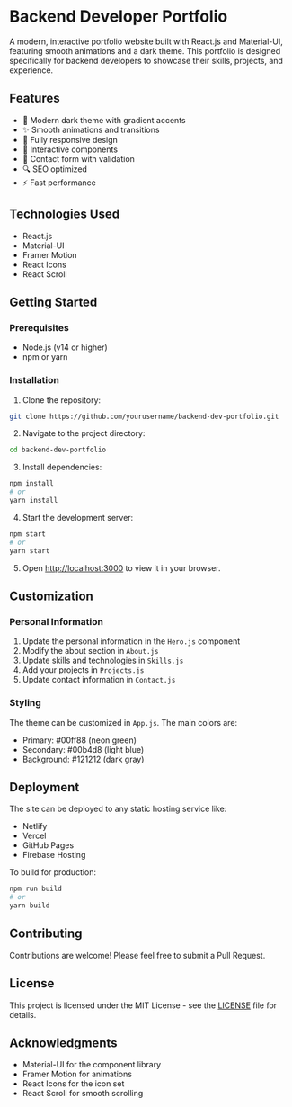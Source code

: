# Backend Developer Portfolio

A modern, interactive portfolio website built with React.js and Material-UI, featuring smooth animations and a dark theme. This portfolio is designed specifically for backend developers to showcase their skills, projects, and experience.

## Features

- 🎨 Modern dark theme with gradient accents
- ✨ Smooth animations and transitions
- 📱 Fully responsive design
- 🎯 Interactive components
- 📝 Contact form with validation
- 🔍 SEO optimized
- ⚡ Fast performance

## Technologies Used

- React.js
- Material-UI
- Framer Motion
- React Icons
- React Scroll

## Getting Started

### Prerequisites

- Node.js (v14 or higher)
- npm or yarn

### Installation

1. Clone the repository:
```bash
git clone https://github.com/yourusername/backend-dev-portfolio.git
```

2. Navigate to the project directory:
```bash
cd backend-dev-portfolio
```

3. Install dependencies:
```bash
npm install
# or
yarn install
```

4. Start the development server:
```bash
npm start
# or
yarn start
```

5. Open [http://localhost:3000](http://localhost:3000) to view it in your browser.

## Customization

### Personal Information

1. Update the personal information in the `Hero.js` component
2. Modify the about section in `About.js`
3. Update skills and technologies in `Skills.js`
4. Add your projects in `Projects.js`
5. Update contact information in `Contact.js`

### Styling

The theme can be customized in `App.js`. The main colors are:
- Primary: #00ff88 (neon green)
- Secondary: #00b4d8 (light blue)
- Background: #121212 (dark gray)

## Deployment

The site can be deployed to any static hosting service like:
- Netlify
- Vercel
- GitHub Pages
- Firebase Hosting

To build for production:
```bash
npm run build
# or
yarn build
```

## Contributing

Contributions are welcome! Please feel free to submit a Pull Request.

## License

This project is licensed under the MIT License - see the [LICENSE](LICENSE) file for details.

## Acknowledgments

- Material-UI for the component library
- Framer Motion for animations
- React Icons for the icon set
- React Scroll for smooth scrolling
